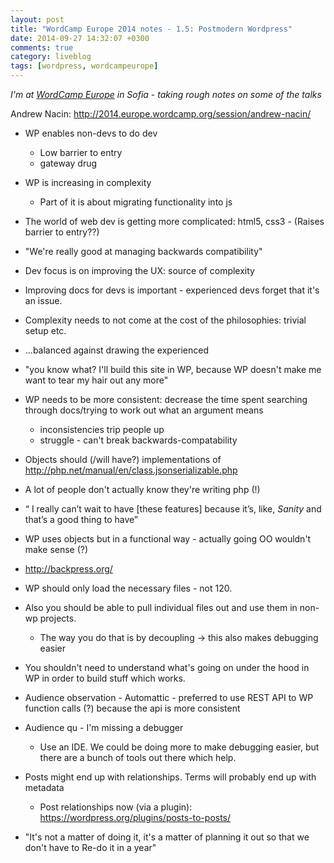 ```yaml
---
layout: post
title: "WordCamp Europe 2014 notes - 1.5: Postmodern Wordpress"
date: 2014-09-27 14:32:07 +0300
comments: true
category: liveblog
tags: [wordpress, wordcampeurope]
---
```


_I'm at [WordCamp Europe](http://2014.europe.wordcamp.org/) in Sofia - taking rough notes on some of the talks_

Andrew Nacin: http://2014.europe.wordcamp.org/session/andrew-nacin/

* WP enables non-devs to do dev
  * Low barrier to entry
  * gateway drug
* WP is increasing in complexity
  * Part of it is about migrating functionality into js
* The world of web dev is getting more complicated: html5, css3 - (Raises barrier to entry??)
* "We're really good at managing backwards compatibility"
* Dev focus is on improving the UX: source of complexity
* Improving docs for devs is important - experienced devs forget that it's an issue.
* Complexity needs to not come at the cost of the philosophies: trivial setup etc.
* ...balanced against drawing the experienced
* "you know what? I'll build this site in WP, because WP doesn't make me want to tear my hair out any more"
* WP needs to be more consistent: decrease the time spent searching through docs/trying to work out what an argument means
  * inconsistencies trip people up
  * struggle - can't break backwards-compatability
* Objects should (/will have?) implementations of http://php.net/manual/en/class.jsonserializable.php
* A lot of people don't actually know they're writing php (!)
* “ I really can’t wait to have [these features] because it’s, like, *Sanity* and that’s a good thing to have”
* WP uses objects but in a functional way - actually going OO wouldn't make sense (?)
* http://backpress.org/
* WP should only load the necessary files - not 120.
* Also you should be able to pull individual files out and use them in non-wp projects.
  * The way you do that is by decoupling -> this also makes debugging easier
* You shouldn't need to understand what's going on under the hood in WP in order to build stuff which works.

* Audience observation - Automattic - preferred to use REST API to WP function calls (?) because the api is more consistent

* Audience qu - I'm missing a debugger
  * Use an IDE. We could be doing more to make debugging easier, but there are a bunch of tools out there which help.
* Posts might end up with relationships. Terms will probably end up with metadata
  * Post relationships now (via a plugin): https://wordpress.org/plugins/posts-to-posts/

* "It's not a matter of doing it, it's a matter of planning it out so that we don't have to Re-do it in a year"
